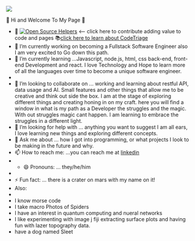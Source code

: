    
   
   ![](https://media2.giphy.com/media/HpIAwv85C1fK5CdDM6/giphy.gif?cid=790b76114b5283a4a64278a0706382e73cd131fcb5568b17&rid=giphy.gif&ct=g)


👾 Hi and Welcome To My Page 👾

- :construction: [![Open Source Helpers](https://www.codetriage.com/freecodecamp/freecodecamp/badges/users.svg)](https://www.codetriage.com/freecodecamp/freecodecamp)  <-- click here to contribute adding value to code and pages 📚[click here to learn about CodeTriage](https://www.codetriage.com/what)
- 🔭 I’m currently working on becoming a Fullstack Software Engineer also I am very excited to Go down this path.
- 🌱 I’m currently learning ...Javascript, node.js, html, css back-end, front-end Development and react. I love Technology and Hope to learn more of all the languages over time to become a unique software engineer.
- 
- 👯 I’m looking to collaborate on ... working and learning about restful API, data usage and AI. Small features and other things that allow me to be creative and think out side the box. I am at the stage of exploring different things and creating honing in on my craft.  here you will find a window in what is my path as a Developer the struggles and the magic. With out struggles magic cant happen. I am learning to embrace the struggles in a different light.
- 🤔 I’m looking for help with ... anything you want to suggest I am all ears, I love learning new things and exploring different concepts.
- 💬 Ask me about ... how I got into programming, or what projects I look to be making in the future and why.
- 📫 How to reach me: ...you can reach me at [linkedin](https://www.linkedin.com/in/javatime/)
- - 😄 Pronouns: ... they/he/him
- 
- ⚡ Fun fact: ... there is a crater on mars with my name on it!
- Also:
- <li>I know morse code
- I take macro Photos of Spiders
- I have an interest in quantum computing and nueral networks
- I like experimenting with image j fiji extracting surface plots and having fun with lazer topography data.   
- have a dog named Sleet</li>


